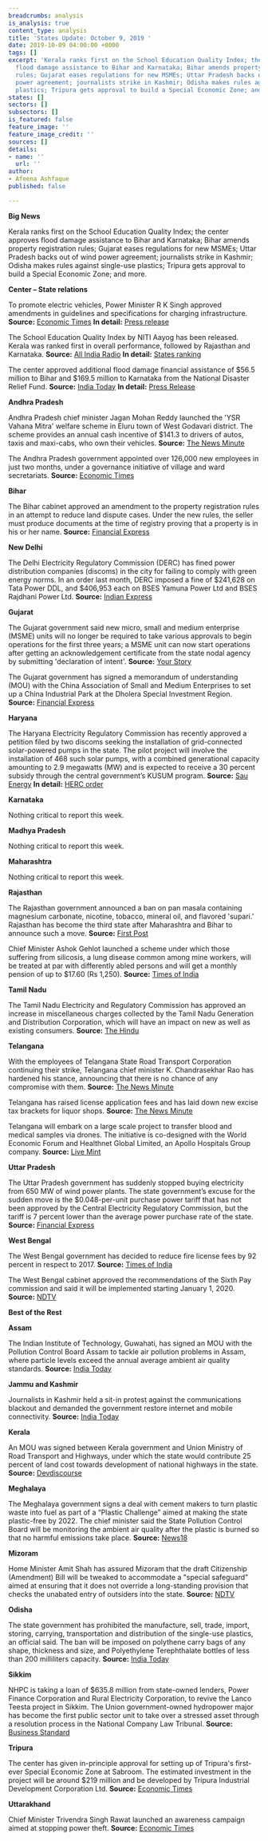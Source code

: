 ```yaml
---
breadcrumbs: analysis
is_analysis: true
content_type: analysis
title: 'States Update: October 9, 2019 '
date: 2019-10-09 04:00:00 +0000
tags: []
excerpt: 'Kerala ranks first on the School Education Quality Index; the center approves
  flood damage assistance to Bihar and Karnataka; Bihar amends property registration
  rules; Gujarat eases regulations for new MSMEs; Uttar Pradesh backs out of wind
  power agreement; journalists strike in Kashmir; Odisha makes rules against single-use
  plastics; Tripura gets approval to build a Special Economic Zone; and more.  '
states: []
sectors: []
subsectors: []
is_featured: false
feature_image: ''
feature_image_credit: ''
sources: []
details:
- name: ''
  url: ''
author:
- Afeena Ashfaque
published: false

---
```

**Big News**

Kerala ranks first on the School Education Quality Index; the center approves flood damage assistance to Bihar and Karnataka; Bihar amends property registration rules; Gujarat eases regulations for new MSMEs; Uttar Pradesh backs out of wind power agreement; journalists strike in Kashmir; Odisha makes rules against single-use plastics; Tripura gets approval to build a Special Economic Zone; and more.

**Center – State relations**

To promote electric vehicles, Power Minister R K Singh approved amendments in guidelines and specifications for charging infrastructure. **Source:** [Economic Times](https://economictimes.indiatimes.com/industry/energy/power/power-ministry-issues-revised-norms-for-ev-charging-infra-to-boost-e-mobility/articleshow/71444886.cms) **In detail:** [Press release](https://pib.gov.in/newsite/PrintRelease.aspx?relid=193630)

The School Education Quality Index by NITI Aayog has been released. Kerala was ranked first in overall performance, followed by Rajasthan and Karnataka. **Source:** [All India Radio](http://www.newsonair.com/Main-News-Details.aspx?id=372293) **In detail:** [States ranking](http://social.niti.gov.in/edu-new-ranking)

The center approved additional flood damage financial assistance of $56.5 million to Bihar and $169.5 million to Karnataka from the National Disaster Relief Fund. **Source:** [India Today](https://www.indiatoday.in/india/story/centre-announces-rs-1813-75-crore-flood-relief-for-karnataka-bihar-1606383-2019-10-04) **In detail:** [Press Release](https://pib.gov.in/newsite/PrintRelease.aspx?relid=193636)

**Andhra Pradesh**

Andhra Pradesh chief minister Jagan Mohan Reddy launched the 'YSR Vahana Mitra' welfare scheme in Eluru town of West Godavari district. The scheme provides an annual cash incentive of $141.3 to drivers of autos, taxis and maxi-cabs, who own their vehicles. **Source:** [The News Minute](https://www.thenewsminute.com/article/ap-cm-jagan-launches-ysr-vahana-mitra-welfare-scheme-auto-and-cab-driver-owners-110008)

The Andhra Pradesh government appointed over 126,000 new employees in just two months, under a governance initiative of village and ward secretariats. **Source:** [Economic Times](https://economictimes.indiatimes.com/news/politics-and-nation/andhra-pradesh-govt-appoints-1-26-lakh-employees-in-one-recruitment-drive/articleshow/71374301.cms)

**Bihar**

The Bihar cabinet approved an amendment to the property registration rules in an attempt to reduce land dispute cases. Under the new rules, the seller must produce documents at the time of registry proving that a property is in his or her name. **Source:** [Financial Express](https://www.financialexpress.com/india-news/bihar-cabinet-nod-to-property-registration-rule-amendment/1726894/)

**New Delhi**

The Delhi Electricity Regulatory Commission (DERC) has fined power distribution companies (discoms) in the city for failing to comply with green energy norms. In an order last month, DERC imposed a fine of $241,628 on Tata Power DDL, and $406,953 each on BSES Yamuna Power Ltd and BSES Rajdhani Power Ltd. **Source:** [Indian Express](https://indianexpress.com/article/cities/delhi/derc-fines-discoms-for-failing-green-norms-6056817/)

**Gujarat**

The Gujarat government said new micro, small and medium enterprise (MSME) units will no longer be required to take various approvals to begin operations for the first three years; a MSME unit can now start operations after getting an acknowledgement certificate from the state nodal agency by submitting 'declaration of intent'. **Source:** [Your Story](https://yourstory.com/smbstory/gujarat-msmes-vijay-rupani)

The Gujarat government has signed a memorandum of understanding (MOU) with the China Association of Small and Medium Enterprises to set up a China Industrial Park at the Dholera Special Investment Region. **Source:** [Financial Express](https://www.financialexpress.com/industry/gujarat-government-inks-mou-to-set-up-china-industrial-park-at-dholera/1722588/)

**Haryana**

The Haryana Electricity Regulatory Commission has recently approved a petition filed by two discoms seeking the installation of grid-connected solar-powered pumps in the state. The pilot project will involve the installation of 468 such solar pumps, with a combined generational capacity amounting to 2.9 megawatts (MW) and is expected to receive a 30 percent subsidy through the central government’s KUSUM program. **Source:** [Sau Energy](https://www.saurenergy.com/solar-energy-news/herc-approves-proposal-install-468-solar-pumps-haryana) **In detail:** [HERC order](https://herc.gov.in/WriteReadData/Orders/O20190917.pdf)

**Karnataka**

Nothing critical to report this week.

**Madhya Pradesh**

Nothing critical to report this week.

**Maharashtra**

Nothing critical to report this week.

**Rajasthan**

The Rajasthan government announced a ban on pan masala containing magnesium carbonate, nicotine, tobacco, mineral oil, and flavored 'supari.’ Rajasthan has become the third state after Maharashtra and Bihar to announce such a move. **Source:** [First Post](https://www.firstpost.com/india/rajasthan-govt-announces-ban-on-select-categories-of-pan-masala-under-food-safety-act-becomes-third-such-state-after-maharashtra-bihar-7443771.html)

Chief Minister Ashok Gehlot launched a scheme under which those suffering from silicosis, a lung disease common among mine workers, will be treated at par with differently abled persons and will get a monthly pension of up to $17.60 (Rs 1,250). **Source:** [Times of India](https://timesofindia.indiatimes.com/city/jaipur/raj-govt-launches-silicosis-policy-for-mining-workers/articleshow/71431702.cms)

**Tamil Nadu**

The Tamil Nadu Electricity and Regulatory Commission has approved an increase in miscellaneous charges collected by the Tamil Nadu Generation and Distribution Corporation, which will have an impact on new as well as existing consumers. **Source:** [The Hindu](https://www.thehindu.com/news/national/tamil-nadu/tnerc-increases-miscellaneous-charges/article29599534.ece)

**Telangana**

With the employees of Telangana State Road Transport Corporation continuing their strike, Telangana chief minister K. Chandrasekhar Rao has hardened his stance, announcing that there is no chance of any compromise with them. **Source:** [The News Minute](https://www.thenewsminute.com/article/tsrtc-strike-nearly-50000-employees-may-lose-jobs-telangana-cm-kcr-rules-out-talks-110078)

Telangana has raised license application fees and has laid down new excise tax brackets for liquor shops. **Source:** [The News Minute](https://www.thenewsminute.com/article/additional-taxes-hiked-licence-fee-new-liquor-policy-introduced-telangana-109950)

Telangana will embark on a large scale project to transfer blood and medical samples via drones. The initiative is co-designed with the World Economic Forum and Healthnet Global Limited, an Apollo Hospitals Group company. **Source:** [Live Mint](https://www.livemint.com/politics/policy/telangana-goes-for-drone-driven-healthcare-ties-up-with-apollo-hospitals-unit-11570167539303.html)

**Uttar Pradesh**

The Uttar Pradesh government has suddenly stopped buying electricity from 650 MW of wind power plants. The state government’s excuse for the sudden move is the $0.048-per-unit purchase power tariff that has not been approved by the Central Electricity Regulatory Commission, but the tariff is 7 percent lower than the average power purchase rate of the state. **Source:** [Financial Express](https://www.financialexpress.com/economy/after-andhra-pradesh-now-uttar-pradeshs-turn-to-flout-renewable-ppas/1724933/)

**West Bengal**

The West Bengal government has decided to reduce fire license fees by 92 percent in respect to 2017. **Source:** [Times of India](https://timesofindia.indiatimes.com/city/kolkata/fire-license-fees-reduced-by-92-percent-in-west-bengal/articleshowprint/71263962.cms)

The West Bengal cabinet approved the recommendations of the Sixth Pay commission and said it will be implemented starting January 1, 2020. **Source:** [NDTV](https://www.ndtv.com/india-news/sixth-pay-commission-west-bengal-cabinet-approves-implementation-of-6th-pay-commission-2105947)

**Best of the Rest**

**Assam**

The Indian Institute of Technology, Guwahati, has signed an MOU with the Pollution Control Board Assam to tackle air pollution problems in Assam, where particle levels exceed the annual average ambient air quality standards. **Source:** [India Today](https://www.indiatoday.in/education-today/news/story/iit-guwahati-signs-mou-with-pollution-control-board-assam-to-tackle-air-pollution-1606238-2019-10-04)

**Jammu and Kashmir**

Journalists in Kashmir held a sit-in protest against the communications blackout and demanded the government restore internet and mobile connectivity. **Source:** [India Today](https://www.indiatoday.in/india/story/kashmir-lockdown-journalists-protest-clampdown-demand-mobile-phones-internet-1605920-2019-10-03)

**Kerala**

An MOU was signed between Kerala government and Union Ministry of Road Transport and Highways, under which the state would contribute 25 percent of land cost towards development of national highways in the state. **Source:** [Devdiscourse](https://www.devdiscourse.com/article/national/693610-ker-govt-signs-mou-with-centre-for-development-of-national)

**Meghalaya**

The Meghalaya government signs a deal with cement makers to turn plastic waste into fuel as part of a “Plastic Challenge” aimed at making the state plastic-free by 2022. The chief minister said the State Pollution Control Board will be monitoring the ambient air quality after the plastic is burned so that no harmful emissions take place. **Source:** [News18](https://www.news18.com/news/india/meghalaya-govt-signs-deal-with-cement-maker-to-turn-plastic-waste-into-fuel-2331433.html)

**Mizoram**

Home Minister Amit Shah has assured Mizoram that the draft Citizenship (Amendment) Bill will be tweaked to accommodate a "special safeguard" aimed at ensuring that it does not override a long-standing provision that checks the unabated entry of outsiders into the state. **Source:** [NDTV](https://www.ndtv.com/india-news/amit-shah-offers-a-tweak-in-citizenship-bill-to-dispel-mizorams-fears-2112475)

**Odisha**

The state government has prohibited the manufacture, sell, trade, import, storing, carrying, transportation and distribution of the single-use plastics, an official said. The ban will be imposed on polythene carry bags of any shape, thickness and size, and Polyethylene Terephthalate bottles of less than 200 milliliters capacity. **Source:** [India Today](https://www.indiatoday.in/india/story/odisha-bans-single-use-plastic-urban-areas-1605211-2019-10-02)

**Sikkim**

NHPC is taking a loan of $635.8 million from state-owned lenders, Power Finance Corporation and Rural Electricity Corporation, to revive the Lanco Teesta project in Sikkim. The Union government-owned hydropower major has become the first public sector unit to take over a stressed asset through a resolution process in the National Company Law Tribunal. **Source:** [Business Standard](https://www.business-standard.com/article/companies/nhpc-to-get-rs-4-500-cr-loan-from-pfc-rec-to-revive-lanco-teesta-project-119100401353_1.html)

**Tripura**

The center has given in-principle approval for setting up of Tripura's first-ever Special Economic Zone at Sabroom. The estimated investment in the project will be around $219 million and be developed by Tripura Industrial Development Corporation Ltd. **Source:** [Economic Times](https://economictimes.indiatimes.com/news/politics-and-nation/tripura-gets-its-first-ever-sez/articleshow/71451337.cms)

**Uttarakhand**

Chief Minister Trivendra Singh Rawat launched an awareness campaign aimed at stopping power theft. **Source:** [Economic Times](https://energy.economictimes.indiatimes.com/news/power/uttarakhand-cm-launches-awareness-campaign-to-stop-power-theft/71416201)